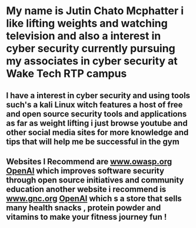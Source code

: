 

# My name is Jutin Chato Mcphatter i like lifting weights and watching television and also a interest in cyber security currently pursuing my associates in cyber security at Wake Tech RTP campus
## I have a interest in cyber security and using tools such's a kali Linux witch features a host of free and open source security tools and applications as far as weight lifting i just browse youtube and other social media sites for more knowledge and tips that will help me be successful in the gym 
## Websites I Recommend are www.owasp.org [OpenAI](https://owasp.org/www-project-top-ten/) which improves software security through open source initiatives and community education another website i recommend is www.gnc.org [OpenAI](https://www.gnc.com/) which s a store that sells many health snacks , protein powder and vitamins to make your fitness journey fun ! 
